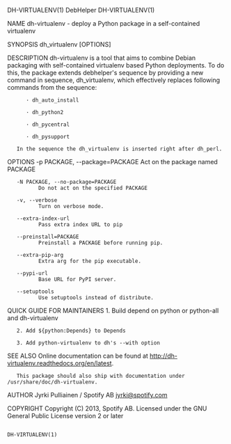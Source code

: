 DH-VIRTUALENV(1)                                                     DebHelper                                                    DH-VIRTUALENV(1)

NAME
       dh-virtualenv - deploy a Python package in a self-contained virtualenv

SYNOPSIS
       dh_virtualenv [OPTIONS]

DESCRIPTION
       dh-virtualenv  is  a  tool  that  aims to combine Debian packaging with self-contained virtualenv based Python deployments. To do this, the
       package extends debhelper's sequence by providing a new command in sequence, dh_virtualenv, which effectively replaces  following  commands
       from the sequence:

          · dh_auto_install

          · dh_python2

          · dh_pycentral

          · dh_pysupport

       In the sequence the dh_virtualenv is inserted right after dh_perl.

OPTIONS
       -p PACKAGE, --package=PACKAGE
              Act on the package named PACKAGE

       -N PACKAGE, --no-package=PACKAGE
              Do not act on the specified PACKAGE

       -v, --verbose
              Turn on verbose mode.

       --extra-index-url
              Pass extra index URL to pip

       --preinstall=PACKAGE
              Preinstall a PACKAGE before running pip.

       --extra-pip-arg
              Extra arg for the pip executable.

       --pypi-url
              Base URL for PyPI server.

       --setuptools
              Use setuptools instead of distribute.

QUICK GUIDE FOR MAINTAINERS
       1. Build depend on python or python-all and dh-virtualenv

       2. Add ${python:Depends} to Depends

       3. Add python-virtualenv to dh's --with option

SEE ALSO
       Online documentation can be found at http://dh-virtualenv.readthedocs.org/en/latest.

       This package should also ship with documentation under /usr/share/doc/dh-virtualenv.

AUTHOR
       Jyrki Pulliainen / Spotify AB <jyrki@spotify.com>

COPYRIGHT
       Copyright (C) 2013, Spotify AB. Licensed under the GNU General Public License version 2 or later

                                                                                                                                  DH-VIRTUALENV(1)
